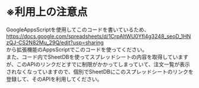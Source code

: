 # ※利用上の注意点
GoogleAppsScriptを使用してこのコードを書いているため、
https://docs.google.com/spreadsheets/d/1CrpAltWU0Yfl4g3248_seoD_1HNzQJ-CS2N82Mu_29Q/edit?usp=sharing  
から拡張機能のAppsScriptでこのコードを使ってください。  
また、コード内でSheetDBを使ってスプレッドシートの内容を取得していますが、このAPIのリンクだとすでに制限がかかってしまっていて、注文一覧が表示されなくなっていますので、個別でSheetDBにこのスプレッドシートのリンクを登録して、そのAPIを利用してください。
